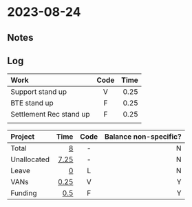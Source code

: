 # 2023-08-24

## Notes


## Log
<!-- LOG -->
| Work                    | Code  | Time |
| :---------------------- | :---: | ---: |
| Support stand up        |   V   | 0.25 |
| BTE stand up            |   F   | 0.25 |
| Settlement Rec stand up |   F   | 0.25 |
|                         |       |      |

| Project     |                                                                                                  Time | Code  | Balance non-specific? |
| :---------- | ----------------------------------------------------------------------------------------------------: | :---: | --------------------: |
| Total       |                                                                                     [8](#SUM(B2:B99)) |   -   |                     N |
| Unallocated |                                                                                [7.25](#8-SUM(B3:B99)) |   -   |                     N |
| Leave       |                                                                 [0](#SUMIF(LOG!B1:B99,C3,LOG!C1:C99)) |   L   |                     N |
| VANs        | [0.25](#SUMIF(LOG!B1:B99,C4,LOG!C1:C99)+((SUMIF(LOG!B1:B99,"N",LOG!C1:C99)*(1/COUNTIF(D1:D99,"Y"))))) |   V   |                     Y |
| Funding     |  [0.5](#SUMIF(LOG!B1:B99,C5,LOG!C1:C99)+((SUMIF(LOG!B1:B99,"N",LOG!C1:C99)*(1/COUNTIF(D1:D99,"Y"))))) |   F   |                     Y |